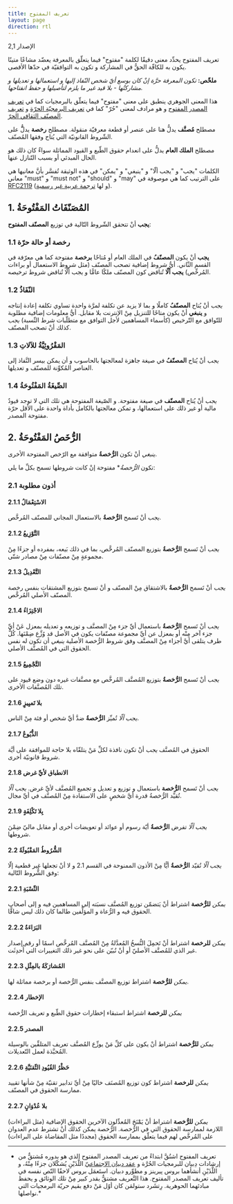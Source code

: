 ```yaml
---
title: تعريف المفتوح
layout: page
direction: rtl
---
```


الإصدار 2,1

تعريف المفتوح يحدِّد معنى دقيقًا لكلمة "مفتوح" فيما يتعلّق بالمعرفة يعضّد مشاعًا متينًا يكون به للكافّة الحقُّ في المشاركة و تكون به التوافقيّة في حدّها الأقصى.

**ملخّص:** *تكون المعرفة حرَّة إنْ كان بوسع أيّ شخص النّفاذ إليها و استعمالها و تعديلها و مشاركتُها - بلا قيد غير ما يلزم لتأصيلها و حفظ انفتاحها.*

هذا المعنى الجوهري ينطبق على معنى "مفتوح" فيما يتعلّق بالبرمجيات كما في [تعريف المصدر المفتوح](https://ar.wikipedia.org/wiki/%D8%AA%D8%B9%D8%B1%D9%8A%D9%81_%D8%A7%D9%84%D9%85%D8%B5%D8%AF%D8%B1_%D8%A7%D9%84%D9%85%D9%81%D8%AA%D9%88%D8%AD) و هو مرادف لمعنى "حُرّ" كما في [تعريف البرمجيّة الحرّة](https://ar.wikipedia.org/wiki/%D8%AA%D8%B9%D8%B1%D9%8A%D9%81_%D8%A7%D9%84%D8%A8%D8%B1%D9%85%D8%AC%D9%8A%D8%A9_%D8%A7%D9%84%D8%AD%D8%B1%D9%91%D8%A9) و [تعريف المصنّف الثقافي الحرّ](https://ar.wikipedia.org/wiki/%D8%AA%D8%B9%D8%B1%D9%8A%D9%81_%D8%A7%D9%84%D9%85%D8%B5%D9%86%D9%91%D9%81_%D8%A7%D9%84%D8%AB%D9%82%D8%A7%D9%81%D9%8A_%D8%A7%D9%84%D8%AD%D8%B1%D9%91).

مصطلح **مُصنَّف** يدلُّ هنا على عنصر أو قطعة معرفيّة منقولة.
مصطلح **رخصة** يدلُّّ على الشّروط القانونيّة التي يُتاح وفقها المُصنّف.

مصطلح **الملك العام** يدلُّ على انعدام حقوق الطّبع و القيود المماثلة سواءٌ كان ذلك هو الحال المبدئي أو بسبب التّنازل عنها.

الكلمات "يجب" و "يجب ألّا" و "ينبغي" و "يمكن" في هذه الوثيقة تُفسَّر بأنَّ معانيها هي معاني "must" و "must not" و "should" و "may" على الترتيب كما هي موصوفة في [RFC2119](https://tools.ietf.org/html/rfc2119) (و لها [ترجمة عربية غير رسمية](https://arabdigitalexpression.org/wiki/RFC2119)).

## 1. المُصَنّفَاتُ المَفْتُوحَةُ

**يجب** أنْ تتحقق الشّروط التّالية في توزيع **المصنّف المفتوح**:

### 1.1 رخصة أو حالة حرّة

**يجب** أنْ يكون **المصنّفُ** في الملك العام أو مُتاحًا **برخصة** مفتوحة كما هي معرّفة في القسم الثّاني. أيُّ شروط إضافية تصحب المصنّف (مثل شروط الاستعمال أو براءات المُرخِّص) **يجب ألّا** تُناقض كون المصنّف ملكًا عامًّا و يجب ألَّا تُناقض شروط ترخيصه.

### 1.2 النّفَاذُ

*يجب* أنْ يُتاح **المصنّفُ** كاملًا و بما لا يزيد عن تكلفة لمرَّة واحدة تساوي تكلفة إعادة إنتاجه و **ينبغي** أنْ يكون متاحًا للتنزيل مِنْ الإنترنت بلا مقابل.
أيُّ معلومات إضافية مطلوبة للتّوافق مع التّرخيص (كأسماء المساهمين لأجل التوافق مع متطلّبات شرط النِّسبة) *يجب* كذلك أنْ تصحب المصنّف.

### 1.3 المَقْرُوئِيَّةُ للآلاتِ
*يجب* أنْ يُتاح **المصنّفُ** في صيغة جاهزة لمعالجتها بالحاسوب و أن يمكن بيسر النَّفاذ إلى العناصر المُكوِّنة للمصنّف و تعديلها.

### 1.4 الصِّيغَةُ المَفْتُوحَةُ
*يجب* أنْ يُتاح **المصنّف** في صيغة مفتوحة. و الصّيغة المفتوحة هي تلك التي لا توجد قيودٌ مالية أو غير ذلك على استعمالها، و تمكن معالجتها بالكامل بأداة واحدة على الأقل حرّة مفتوحة المصدر.

## 2. الرُّخَصُ المَفْتُوحَةُ

*ينبغي* أنْ تكون **الرُّخصةُ** متوافقة مع الرّخص المفتوحة الأخرى.

تكون *الرُّخصةُ** مفتوحة إنْ كانت شروطها تسمح بكلِّ ما يلي:

### 2.1 أذون مطلوبة

#### 2.1.1 الاسْتِعْمَالُ

*يجب* أنْ تَسمح **الرُّخصةُ** بالاستعمال المجاني للمصنّف المُرخَّص.

#### 2.1.2 التَّوْزِيعُ

*يجب* أنْ تَسمح **الرُّخصةُ** بتوزيع المصنّف المُرخَّص، بما في ذلك بَيعه، بمفرده أو جزءًا مِنْ مجموعةٍ مِنْ مصنّفات مِنْ مصادر شتّى.

#### 2.1.3 التَّعْدِيلُ

*يجب* أنْ تَسمح **الرُّخصةُ** بالاشتقاق مِنْ المصنّف و أنْ تسمح بتوزيع المشتقات بنفس رخصة المصنّف الأصلي المُرخَّص.

#### 2.1.4 الاجْتِزَاءُ

*يجب* أنْ تَسمح **الرُّخصةُ** باستعمال أيِّ جزء مِنْ المصنَّف و توزيعه و تعديله بمعزل عَنْ أيِّ جزء آخر مِنْه أو بمعزل عن أيِّ مجموعة مصنّفات يكون في الأصل قد وُزِّع ضِمْنَها. كُلُّ طرف يتلقى أيَّ أجزاء مِنْ المصنَّف وفق شروط الرُّخصة الأصلية *ينبغي* أن تكون له نفس الحقوق التي في المُصنَّف الأصلي.

#### 2.1.5 التَّجْمِيعُ

*يجب* أنْ تَسمح **الرُّخصةُ** بتوزيع المُصنَّف المُرخَّص مع مصنَّفات غيره دون وضع قيود على تلك المُصنَّفات الأخرى.

#### 2.1.6 بلا تَميِيزٍ

*يجب ألّا* تُميِّز **الرُّخصةُ** ضدَّ أيِّ شخص أو فئة مِنْ الناس.

#### 2.1.7 الذُّيُوعُ

الحقوق في المُصنَّف *يجب* أنْ تكون نافذة لكلِّ مَنْ يتلقّاه بلا حاجة للموافقة على أيَّة شروط قانونيّة أخرى.

#### 2.1.8 الانطباق لأيِّ غرض

*يجب* أنْ تَسمح **الرُّخصة** باستعمال و توزيع و تعديل و تجميع المُصنَّف لأيِّ غرض. *يجب ألّا* تُقيِّد الرُّخصةُ قدرة أيَّ شخصٍ على الاستفادة مِنْ المُصنَّف في أيِّ مجال.

#### 2.1.9 بِلا تَكْلِفَةٍ

*يجب ألّا* تفرض **الرُّخصةُ** أيّة رسوم أو عوائد أو تعويضات أخرى أو مقابل ماليّ ضِمْنَ شروطها.

#### 2.2 الشُّرُوطُ المَقْبُولَةُ

*يجب ألّا* تُقيّد **الرُّخصةُ** أيًّا مِنْ الأذون الممنوحة في القسم 2.1 و لا أنْ تجعلها غير قطعية إلّا وفق الشُّروط التّالية:

#### 2.2.1 النِّسْبَةِ

*يمكن* **للرُّخصة** اشتراط أنْ يَتضمّن توزيع المُصنَّف نسبَته إلى المساهمين فيه و إلى أصحاب الحقوق فيه و الرُّعاة و المؤلِّفين طالما كان ذلك ليس شاقًّا.

#### 2.2.2 البَرَاءَةُ

*يمكن* **للرخصة** اشتراط أنْ تَحمِلَ النُّسخُ المُعدَّلةُ مِنْ المُصنَّف المُرخَّص اسمًا أو رقم إصدار غير الذي للمُصنَّف الأصليّ أو أنْ تُبيّن على نحو غير ذلك التغييرات التي أُحدِثَت.

#### 2.2.3 المُشارَكَةُ بالمِثْلِ

*يمكن* **للرُّخصة** اشتراط توزيع المصنَّف بنفس الرُّخصة أو برخصة مماثلة لها.

#### 2.2.4 الإخطار

*يمكن* **للرخصة** اشتراط استبقاء إخطارات حقوق الطّبع و تعريف الرُّخصة

#### 2.2.5 المصدر

*يمكن* **للرُّخصة** اشتراط أنْ يكون على كلِّ مَنْ يوزِّع المُصنَّف تعريف المتلقِّين بالوسيلة المُحبَّذة لعمل التّعديلات.

#### 2.2.6 حَظْرُ القُيُودِ التِّقنَيَّةِ

*يمكن* **للرخصة** اشتراط كون توزيع المُصنَف خاليًا مِنْ أيِّ تدابير تقنيّة مِنْ شأنها تقييد ممارسة الحقوق في المصنّف.

#### 2.2.7 بلا عُدْوَانٍ

*يمكن* **للرُّخصة** اشتراط أنْ يَمَْنَحَ المُعدِّلون الآخرين الحقوق الإضافية (مثل البراءات) اللازمة لممارسة الحقوق التي في الرُّخصة. الرُّخصة يمكن كذلك أنْ تشترط عدم العدوان على المُرخَّص لهم فيما يتعلّق بممارسة الحقوق (مجددًا مثل المقاضاة على البراءات)

----
* تعريف المفتوح اشتُقَّ ابتداءً من تعريف المصدر المفتوح الذي هو بدوره مُشتقٌّ من إرشادات دِبيان للبرمجيات الحُرَّة و [عقد دبيان الاجتماعيّ](https://www.debian.org/social_contract.ar.html) اللَّذَيْنِ يُشكّلان جزءًا مِنْهُ، و اللَّذَيْنِ أنشأهما بروس پيرينز و مطوِّرو دبيان. استَعمَل بروس لاحقًا النّص نفسه في تأليف تعريف المصدر المفتوح. هذا التَّعريف مشتقٌّ بقدر كبير مِنْ تلك الوثائق و يحفظ مبادئهما الحوهرية. رِتشَرد ستولمَن كان أوّل مَنْ دفع بقيم حريّة البرمجيات التي نواصلها.*
